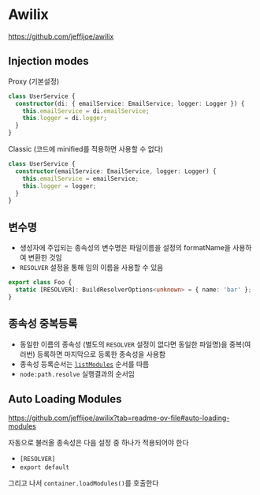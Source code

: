 # Awilix

<https://github.com/jeffijoe/awilix>

## Injection modes

Proxy (기본설정)

```ts
class UserService {
  constructor(di: { emailService: EmailService; logger: Logger }) {
    this.emailService = di.emailService;
    this.logger = di.logger;
  }
}
```

Classic (코드에 minified를 적용하면 사용할 수 없다)

```ts
class UserService {
  constructor(emailService: EmailService, logger: Logger) {
    this.emailService = emailService;
    this.logger = logger;
  }
}
```

## 변수명

- 생성자에 주입되는 종속성의 변수명은 파일이름을 설정의 formatName을 사용하여 변환한 것임
- `RESOLVER` 설정을 통해 임의 이름을 사용할 수 있음

```ts
export class Foo {
  static [RESOLVER]: BuildResolverOptions<unknown> = { name: 'bar' };
}
```

## 종속성 중복등록

- 동일한 이름의 종속성 (별도의 `RESOLVER` 설정이 없다면 동일한 파일명)을 중복(여러번) 등록하면 마지막으로 등록한 종속성을 사용함
- 종속성 등록순서는 [`listModules`](https://github.com/jeffijoe/awilix/blob/65b4d4246aafec5f31d760398ed644abc3fb48ba/src/load-modules.ts#L107) 순서를 따름
- `node:path.resolve` 실행결과의 순서임

## Auto Loading Modules

<https://github.com/jeffijoe/awilix?tab=readme-ov-file#auto-loading-modules>

자동으로 불러올 종속성은 다음 설정 중 하나가 적용되어야 한다

- `[RESOLVER]`
- `export default`

그리고 나서 `container.loadModules()`를 호출한다
